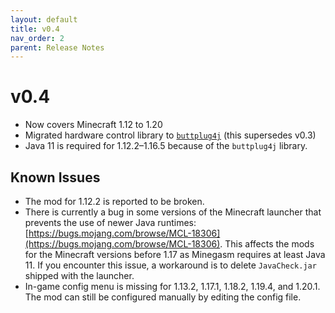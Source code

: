 ```yaml
---
layout: default
title: v0.4
nav_order: 2
parent: Release Notes
---
```


# v0.4

* Now covers Minecraft 1.12 to 1.20
* Migrated hardware control library to [`buttplug4j`](https://github.com/blackspherefollower/buttplug4j) (this supersedes v0.3)
* Java 11 is required for 1.12.2&ndash;1.16.5 because of the `buttplug4j` library.

## Known Issues
* The mod for 1.12.2 is reported to be broken.
* There is currently a bug in some versions of the Minecraft launcher that prevents the use of newer Java runtimes: [https://bugs.mojang.com/browse/MCL-18306](https://bugs.mojang.com/browse/MCL-18306). This affects the mods for the Minecraft versions before 1.17 as Minegasm requires at least Java 11. If you encounter this issue, a workaround is to delete `JavaCheck.jar` shipped with the launcher.
* In-game config menu is missing for 1.13.2, 1.17.1, 1.18.2, 1.19.4, and 1.20.1. The mod can still be configured manually by editing the config file.
